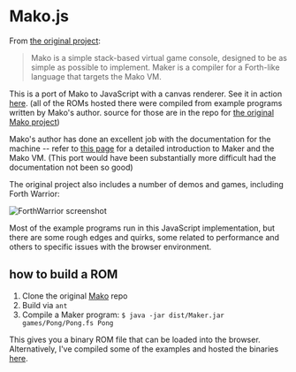 # Mako.js

From [the original project](https://github.com/JohnEarnest/Mako):

> Mako is a simple stack-based virtual game console, designed to be as
> simple as possible to implement. Maker is a compiler for a Forth-like
> language that targets the Mako VM.

This is a port of Mako to JavaScript with a canvas renderer. See it in
action
[here](http://mako.js.s3-website-us-east-1.amazonaws.com/). (all of the ROMs hosted there were compiled from example programs written by Mako's author. source for those are in the repo for [the original Mako project](https://github.com/JohnEarnest/Mako))

Mako's author has done an excellent job with the documentation for the
machine -- refer to [this
page](https://github.com/JohnEarnest/Mako/blob/master/docs/makoBasics.md)
for a detailed introduction to Maker and the Mako VM. (This port would
have been substantially more difficult had the documentation not been
so good)

The original project also includes a number of demos and games,
including Forth Warrior:

![ForthWarrior screenshot](http://mako.js.s3-website-us-east-1.amazonaws.com/forthwarrior.png)

Most of the example programs run in this JavaScript implementation,
but there are some rough edges and quirks, some related to performance
and others to specific issues with the browser environment.

## how to build a ROM

1. Clone the original [Mako](https://github.com/JohnEarnest/Mako) repo
2. Build via `ant`
3. Compile a Maker program: `$ java -jar dist/Maker.jar games/Pong/Pong.fs Pong`

This gives you a binary ROM file that can be loaded into the
browser. Alternatively, I've compiled some of the examples and
hosted the binaries [here](http://mako.js.s3-website-us-east-1.amazonaws.com/).
